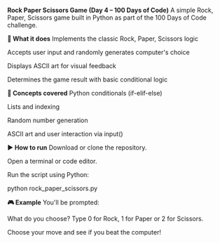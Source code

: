 **Rock Paper Scissors Game (Day 4 – 100 Days of Code)**
A simple Rock, Paper, Scissors game built in Python as part of the 100 Days of Code challenge.

**🧠 What it does**
Implements the classic Rock, Paper, Scissors logic

Accepts user input and randomly generates computer's choice

Displays ASCII art for visual feedback

Determines the game result with basic conditional logic

**🧪 Concepts covered**
Python conditionals (if-elif-else)

Lists and indexing

Random number generation

ASCII art and user interaction via input()

**▶ How to run**
Download or clone the repository.

Open a terminal or code editor.

Run the script using Python:

python rock_paper_scissors.py

**🎮 Example**
You'll be prompted:

What do you choose? Type 0 for Rock, 1 for Paper or 2 for Scissors.

Choose your move and see if you beat the computer!
